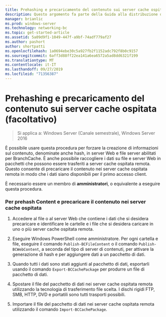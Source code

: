 ```yaml
---
title: Prehashing e precaricamento del contenuto sui server cache ospitata (facoltativo)
description: Questo argomento fa parte della Guida alla distribuzione di BranchCache per Windows Server 2016, che illustra come distribuire BranchCache in modalità cache distribuita e ospitata per ottimizzare l'utilizzo della larghezza di banda WAN nelle succursali.
manager: brianlic
ms.prod: windows-server
ms.technology: networking-bc
ms.topic: get-started-article
ms.assetid: 5a09d9f1-1049-447f-a9bf-74adf779af27
ms.author: pashort
author: shortpatti
ms.openlocfilehash: 1a0694ebe30c5a927fb2f1152adc792f8b0c9157
ms.sourcegitcommit: 6aff3d88ff22ea141a6ea6572a5ad8dd6321f199
ms.translationtype: MT
ms.contentlocale: it-IT
ms.lasthandoff: 09/27/2019
ms.locfileid: "71356387"
---
```

# <a name="prehashing-and-preloading-content-on-hosted-cache-servers-optional"></a>Prehashing e precaricamento del contenuto sui server cache ospitata (facoltativo)

>Si applica a: Windows Server (Canale semestrale), Windows Server 2016

È possibile usare questa procedura per forzare la creazione di informazioni sul contenuto, denominate anche hash, in server Web e file server abilitati per BranchCache. È anche possibile raccogliere i dati su file e server Web in pacchetti che possono essere trasferiti a server cache ospitata remota.  Questo consente di precaricare il contenuto nei server cache ospitata remota in modo che i dati siano disponibili per il primo accesso client.  
  
È necessario essere un membro di **amministratori**, o equivalente a eseguire questa procedura.  
  
### <a name="to-prehash-content-and-preload-the-content-on-hosted-cache-servers"></a>Per prehash Content e precaricare il contenuto nei server cache ospitata  
  
1.  Accedere al file o al server Web che contiene i dati che si desidera precaricare e identificare le cartelle e i file che si desidera caricare in uno o più server cache ospitata remota.  
  
2.  Eseguire Windows PowerShell come amministratore. Per ogni cartella e file, eseguire il comando `Publish-BCFileContent` o il comando `Publish-BCWebContent`, a seconda del tipo di server di contenuti, per attivare la generazione di hash e per aggiungere dati a un pacchetto di dati.  
  
3.  Quando tutti i dati sono stati aggiunti al pacchetto di dati, esportarli usando il comando `Export-BCCachePackage` per produrre un file di pacchetto di dati.  
  
4.  Spostare il file del pacchetto di dati nei server cache ospitata remota utilizzando la tecnologia di trasferimento file scelta.  I dischi rigidi FTP, SMB, HTTP, DVD e portatili sono tutti trasporti possibili.  
  
5.  Importare il file del pacchetto di dati nei server cache ospitata remota utilizzando il comando `Import-BCCachePackage`.  
  


